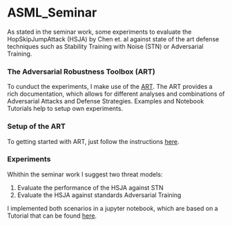 # ASML_Seminar

As stated in the seminar work, some experiments to evaluate the 
HopSkipJumpAttack (HSJA) by Chen et. al against state of the art defense 
techniques such as Stability Training with Noise (STN) or Adversarial
Training.

### The  Adversarial Robustness Toolbox (ART)

To cunduct the experiments, I make use of the [ART](https://adversarial-robustness-toolbox.readthedocs.io/en/latest/index.html "Google Search"). 
The ART provides a rich documentation, which allows for different analyses
and combinations of Adversarial Attacks and Defense Strategies. Examples and 
Notebook Tutorials help to setup own experiments. 

### Setup of the ART

To getting started with ART, just follow the instructions [here](https://github.com/Trusted-AI/adversarial-robustness-toolbox/wiki/Get-Started#setup "Google Search").

### Experiments

Whithin the seminar work I suggest two threat models:
1. Evaluate the performance of the HSJA against STN
2. Evaluate the HSJA against standards Adversarial Training

I implemented both scenarios in a jupyter notebook, which are based on a 
Tutorial that can be found [here](https://github.com/Trusted-AI/adversarial-robustness-toolbox/blob/main/notebooks/adversarial_training_mnist.ipynb "Google Search").
